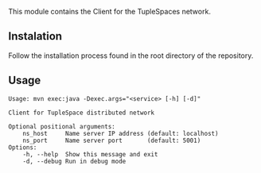 This module contains the Client for the TupleSpaces network.

## Instalation

Follow the installation process found in the root directory of the repository.

## Usage
```
Usage: mvn exec:java -Dexec.args="<service> [-h] [-d]"

Client for TupleSpace distributed network

Optional positional arguments:
    ns_host     Name server IP address (default: localhost)
    ns_port     Name server port       (default: 5001)
Options:
    -h, --help  Show this message and exit
    -d, --debug Run in debug mode
```
